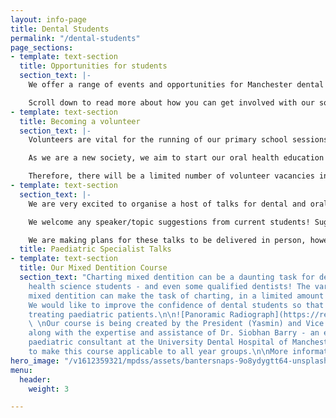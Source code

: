 ```yaml
---
layout: info-page
title: Dental Students
permalink: "/dental-students"
page_sections:
- template: text-section
  title: Opportunities for students
  section_text: |-
    We offer a range of events and opportunities for Manchester dental and oral health science students. We hope to share our passion for paediatric dentistry with as many students as possible!

    Scroll down to read more about how you can get involved with our society!
- template: text-section
  title: Becoming a volunteer
  section_text: |-
    Volunteers are vital for the running of our primary school sessions. Currently, we are only accepting Manchester University dental and oral health science students into the volunteering workforce as we require all of our volunteers to have had an advanced DBS check.

    As we are a new society, we aim to start our oral health education sessions in a limited number of schools. Once we have established which aspects of our sessions work well/could be improved; we will then expand our sessions to more primary schools in the Manchester area.

    Therefore, there will be a limited number of volunteer vacancies in our first year of operation. We will advertise all volunteering vacancies on this website and on social media - please keep an eye out!
- template: text-section
  section_text: |-
    We are very excited to organise a host of talks for dental and oral health science students; delivered by respected paediatric dentists! This is a great way for students to learn more about the specilaity; which can introduce them to the speciality earlier on in their course or aid their pre-exisitng understanding of the speciality.

    We welcome any speaker/topic suggestions from current students! Suggestions can be sent to mpdss@gmail.com to be picked up by our Speakers Co-ordinator (Saif).

    We are making plans for these talks to be delivered in person, however, if this is not possible (due to the COVID-19 situation) then we will aim to deliver the talks online. Either way, we will ensure that the talks are both engaging and informative.
  title: Paediatric Specialist Talks
- template: text-section
  title: Our Mixed Dentition Course
  section_text: "Charting mixed dentition can be a daunting task for dental and oral
    health science students - and even some qualified dentists! The variability in
    mixed dentition can make the task of charting, in a limited amount of time, confusing.
    We would like to improve the confidence of dental students so that they feel comfortable
    treating paediatric patients.\n\n![Panoramic Radiograph](https://res.cloudinary.com/njh101010/image/upload/v1612353473/mpdss/assets/panoramic-radiograph-showing-patients-dentition-in-the-mixed-dentition-phase-with_j9fpnh.png)
    \ \nOur course is being created by the President (Yasmin) and Vice President (Sabina),
    along with the expertise and assistance of Dr. Siobhan Barry - an experienced
    paediatric consultant at the University Dental Hospital of Manchester.\n\nWe aim
    to make this course applicable to all year groups.\n\nMore information to follow!"
hero_image: "/v1612359321/mpdss/assets/bantersnaps-9o8ydygtt64-unsplash_frqiaz.jpg"
menu:
  header:
    weight: 3

---
```

